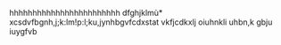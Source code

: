 hhhhhhhhhhhhhhhhhhhhhhhh
dfghjklmù*
xcsdvfbgnh,j;k:lm!p:l;ku,jynhbgvfcdxstat
vkfjcdkxlj
oiuhnkli
uhbn,k
gbju
iuygfvb
